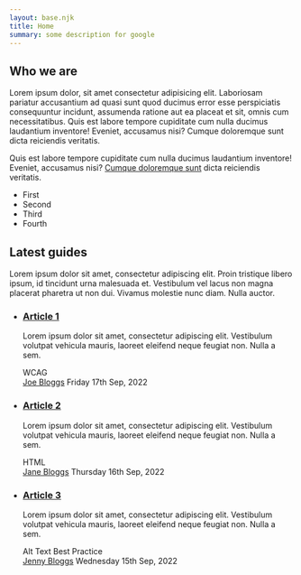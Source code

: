 ```yaml
---
layout: base.njk
title: Home
summary: some description for google
---
```

<div class="intro-panel">
  <h2 class="intro-panel__heading">Who we are</h2>
  <p class="intro-panel__text">Lorem ipsum dolor, sit amet consectetur adipisicing elit. Laboriosam pariatur accusantium ad quasi sunt quod ducimus error esse perspiciatis consequuntur incidunt, assumenda ratione aut ea placeat et sit, omnis cum necessitatibus. Quis est labore tempore cupiditate cum nulla ducimus laudantium inventore! Eveniet, accusamus nisi? Cumque doloremque sunt dicta reiciendis veritatis.</p>
  <p class="intro-panel__text">Quis est labore tempore cupiditate cum nulla ducimus laudantium inventore! Eveniet, accusamus nisi? <a href="#">Cumque doloremque sunt</a> dicta reiciendis veritatis.</p>
  <ul>
  <li>First</li>
  <li>Second</li>
  <li>Third</li>
  <li>Fourth</li>
  </ul>
</div>

<div class="latest-articles">
  <h2 class="latest-articles__heading">Latest guides</h2>
  <p class="latest-articles__intro">Lorem ipsum dolor sit amet, consectetur adipiscing elit. Proin tristique libero ipsum, id tincidunt urna malesuada et. Vestibulum vel lacus non magna placerat pharetra ut non dui. Vivamus molestie nunc diam. Nulla auctor.</p>
  <ul class="cards">
    <li class="card__item">
      <h3 class="card__title"><a href="#" class="card__link">Article 1</a></h3>
      <p class="card__summary">Lorem ipsum dolor sit amet, consectetur adipiscing elit. Vestibulum volutpat vehicula mauris, laoreet eleifend neque feugiat non. Nulla a sem.</p>
      <div class="tags">
        <span class="tag__item"><a class="tag__link">WCAG</a></span>
      </div>
      <span class="card__author-name"><a href="#" class="card__author-link">Joe Bloggs</a></span>
      <span class="card__date">Friday 17th Sep, 2022</span>
    </li>
    <li class="card__item">
      <h3 class="card__title"><a href="#" class="card__link">Article 2</a></h3>
      <p class="card__summary">Lorem ipsum dolor sit amet, consectetur adipiscing elit. Vestibulum volutpat vehicula mauris, laoreet eleifend neque feugiat non. Nulla a sem.</p>
      <div class="tags">
        <span class="tag__item">HTML</span>
      </div>
      <span class="card__author-name"><a href="#" class="card__author-link">Jane Bloggs</a></span>
      <span class="card__date">Thursday 16th Sep, 2022</span>
    </li>
    <li class="card__item">
     <h3 class="card__title"><a href="#" class="card__link">Article 3</a></h3>
      <p class="card__summary">Lorem ipsum dolor sit amet, consectetur adipiscing elit. Vestibulum volutpat vehicula mauris, laoreet eleifend neque feugiat non. Nulla a sem.</p>
      <div class="tags">
        <span class="tag__item">Alt Text</span>
        <span class="tag">Best Practice</span>
      </div>
      <span class="card__author-name"><a href="#" class="card__author-link">Jenny Bloggs</a></span>
      <span class="card__date">Wednesday 15th Sep, 2022</span>
    </li>
  </ul>
</div>
